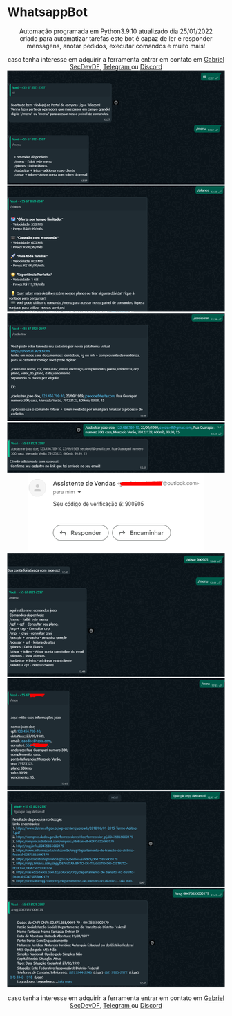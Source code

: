 # WhatsappBot
<center>
Automação programada em Python3.9.10 atualizado dia 25/01/2022<br> criado para automatizar tarefas este bot é capaz de ler e responder mensagens, anotar pedidos, executar comandos e muito mais!<br>
<p> caso tenha interesse em adquirir a ferramenta entrar em contato em <a href="https://wa.me/5567992389945">Gabriel SecDevDF</a>, <a href="https://t.me/secdevdf">Telegram </a> ou <a href="https://discord.gg/Uq2mgCSZA2">Discord </a>
<img src="01.png">
<img src="02.png">
<img src="03.png">
  <img src="04.png">
<img src="05.png">
<img src="06.png">
  <img src="07.png">
<img src="08.png">
<img src="09.png">
  <p> caso tenha interesse em adquirir a ferramenta entrar em contato em <a href="https://wa.me/5567992389945">Gabriel SecDevDF</a>, </a><a href="https://t.me/secdevdf">Telegram </a> ou <a href="https://discord.gg/Uq2mgCSZA2">Discord </a>
</center>
